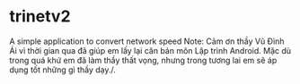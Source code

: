 # trinetv2
A simple application to convert network speed
Note:
Cảm ơn thầy Vũ Đình Ái vì thời gian qua đã giúp em lấy lại căn bản môn Lập trình Android.
Mặc dù trong quá khứ em đã làm thầy thất vọng, nhưng trong tương lai em sẽ áp dụng tốt những gì thầy dạy./.
